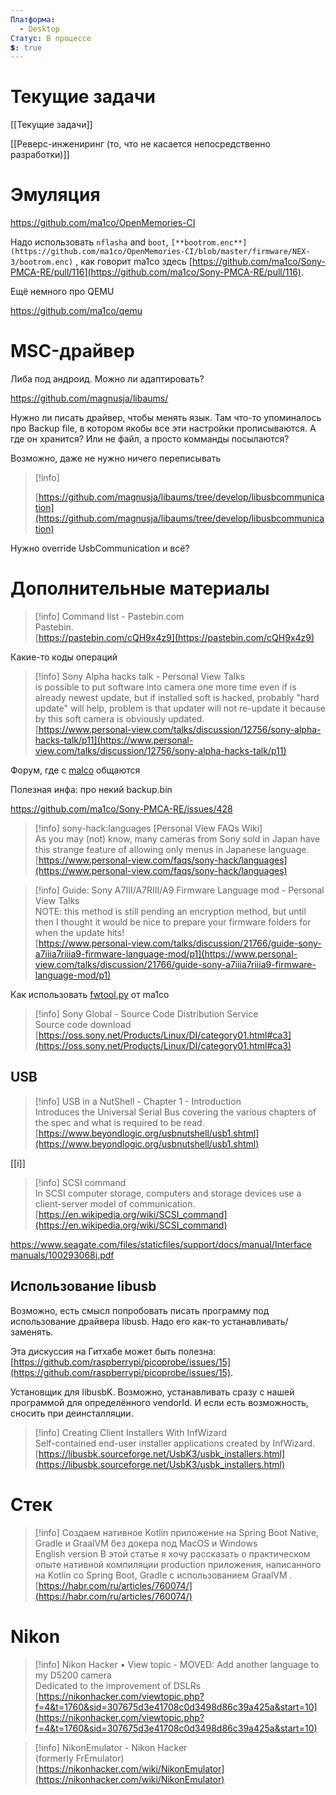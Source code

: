 ```yaml
---
Платформа:
  - Desktop
Статус: В процессе
💲: true
---
```

# Текущие задачи

[[Текущие задачи]]

[[Реверс-инжениринг (то, что не касается непосредственно разработки)]]

# Эмуляция

https://github.com/ma1co/OpenMemories-CI

Надо использовать `nflasha` and `boot`, `[**bootrom.enc**](https://github.com/ma1co/OpenMemories-CI/blob/master/firmware/NEX-3/bootrom.enc)` , как говорит ma1co здесь [https://github.com/ma1co/Sony-PMCA-RE/pull/116](https://github.com/ma1co/Sony-PMCA-RE/pull/116).

Ещё немного про QEMU

https://github.com/ma1co/qemu

  

# MSC-драйвер

Либа под андроид. Можно ли адаптировать?

https://github.com/magnusja/libaums/

Нужно ли писать драйвер, чтобы менять язык. Там что-то упоминалось про Backup file, в котором якобы все эти настройки прописываются. А где он хранится? Или не файл, а просто комманды посылаются?

Возможно, даже не нужно ничего переписывать

> [!info]  
>  
> [https://github.com/magnusja/libaums/tree/develop/libusbcommunication](https://github.com/magnusja/libaums/tree/develop/libusbcommunication)  

Нужно override UsbCommunication и всё?

# Дополнительные материалы

> [!info] Command list - Pastebin.com  
> Pastebin.  
> [https://pastebin.com/cQH9x4z9](https://pastebin.com/cQH9x4z9)  

Какие-то коды операций

> [!info] Sony Alpha hacks talk - Personal View Talks  
> is possible to put software into camera one more time even if is already newest update, but if installed soft is hacked, probably "hard update" will help, problem is that updater will not re-update it because by this soft camera is obviously updated.  
> [https://www.personal-view.com/talks/discussion/12756/sony-alpha-hacks-talk/p11](https://www.personal-view.com/talks/discussion/12756/sony-alpha-hacks-talk/p11)  

Форум, где с [malco](https://www.personal-view.com/talks/profile/malco) общаются

Полезная инфа: про некий backup.bin

https://github.com/ma1co/Sony-PMCA-RE/issues/428

> [!info] sony-hack:languages [Personal View FAQs Wiki]  
> As you may (not) know, many cameras from Sony sold in Japan have this strange feature of allowing only menus in Japanese language.  
> [https://www.personal-view.com/faqs/sony-hack/languages](https://www.personal-view.com/faqs/sony-hack/languages)  

> [!info] Guide: Sony A7III/A7RIII/A9 Firmware Language mod - Personal View Talks  
> NOTE: this method is still pending an encryption method, but until then I thought it would be nice to prepare your firmware folders for when the update hits!  
> [https://www.personal-view.com/talks/discussion/21766/guide-sony-a7iiia7riiia9-firmware-language-mod/p1](https://www.personal-view.com/talks/discussion/21766/guide-sony-a7iiia7riiia9-firmware-language-mod/p1)  

Как использовать [fwtool.py](http://fwtool.py) от ma1co

> [!info] Sony Global - Source Code Distribution Service  
> Source code download  
> [https://oss.sony.net/Products/Linux/DI/category01.html#ca3](https://oss.sony.net/Products/Linux/DI/category01.html#ca3)  

## USB

> [!info] USB in a NutShell - Chapter 1 - Introduction  
> Introduces the Universal Serial Bus covering the various chapters of the spec and what is required to be read.  
> [https://www.beyondlogic.org/usbnutshell/usb1.shtml](https://www.beyondlogic.org/usbnutshell/usb1.shtml)  

[[i]]

> [!info] SCSI command  
> In SCSI computer storage, computers and storage devices use a client-server model of communication.  
> [https://en.wikipedia.org/wiki/SCSI_command](https://en.wikipedia.org/wiki/SCSI_command)  

[https://www.seagate.com/files/staticfiles/support/docs/manual/Interface manuals/100293068j.pdf](https://www.seagate.com/files/staticfiles/support/docs/manual/Interface%20manuals/100293068j.pdf)

## Использование libusb

Возможно, есть смысл попробовать писать программу под использование драйвера libusb. Надо его как-то устанавливать/заменять.

Эта дискуссия на Гитхабе может быть полезна: [https://github.com/raspberrypi/picoprobe/issues/15](https://github.com/raspberrypi/picoprobe/issues/15).

Установщик для libusbK. Возможно, устанавливать сразу с нашей программой для определённого vendorId. И если есть возможность, сносить при деинсталляции.

> [!info] Creating Client Installers With InfWizard  
> Self-contained end-user installer applications created by InfWizard.  
> [https://libusbk.sourceforge.net/UsbK3/usbk_installers.html](https://libusbk.sourceforge.net/UsbK3/usbk_installers.html)  

# Стек

> [!info] Создаем нативное Kotlin приложение на Spring Boot Native, Gradle и GraalVM без докера под MacOS и Windows  
> English version В этой статье я хочу рассказать о практическом опыте нативной компиляции production приложения, написанного на Kotlin со Spring Boot, Gradle с использованием GraalVM .  
> [https://habr.com/ru/articles/760074/](https://habr.com/ru/articles/760074/)  

# Nikon

> [!info] Nikon Hacker • View topic - MOVED: Add another language to my D5200 camera  
> Dedicated to the improvement of DSLRs  
> [https://nikonhacker.com/viewtopic.php?f=4&t=1760&sid=307675d3e41708c0d3498d86c39a425a&start=10](https://nikonhacker.com/viewtopic.php?f=4&t=1760&sid=307675d3e41708c0d3498d86c39a425a&start=10)  

> [!info] NikonEmulator - Nikon Hacker  
> (formerly FrEmulator)  
> [https://nikonhacker.com/wiki/NikonEmulator](https://nikonhacker.com/wiki/NikonEmulator)
